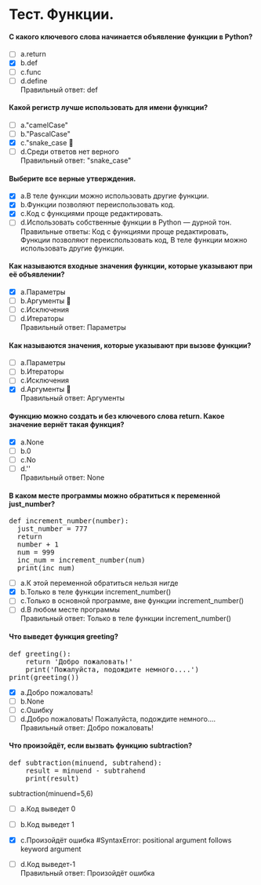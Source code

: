 # Тест. Функции.
#### С какого ключевого слова начинается объявление функции в Python?
- [ ] a.return
- [X] b.def
- [ ] c.func
- [ ] d.define<br>
Правильный ответ: def

#### Какой регистр лучше использовать для имени функции?
- [ ] a."camelCase"
- [ ] b."PascalCase"
- [X] c."snake_case 
- [ ] d.Среди ответов нет верного<br>
Правильный ответ: "snake_case"

#### Выберите все верные утверждения.
- [X] a.В теле функции можно использовать другие функции.
- [X] b.Функции позволяют переиспользовать код. 
- [X] c.Код с функциями проще редактировать.
- [ ] d.Использовать собственные функции в Python — дурной тон.<br>
Правильные ответы: Код с функциями проще редактировать, Функции позволяют переиспользовать код, В теле функции можно использовать другие функции.

#### Как называются входные значения функции, которые указывают при её объявлении?
- [X] a.Параметры
- [ ] b.Аргументы 
- [ ] c.Исключения
- [ ] d.Итераторы<br>
Правильный ответ: Параметры

#### Как называются значения, которые указывают при вызове функции?
- [ ] a.Параметры 
- [ ] b.Итераторы
- [ ] c.Исключения
- [X] d.Аргументы <br>
Правильный ответ: Аргументы

#### Функцию можно создать и без ключевого слова return. Какое значение вернёт такая функция?
- [X] a.None
- [ ] b.0
- [ ] c.No
- [ ] d.''<br>
Правильный ответ: None

#### В каком месте программы можно обратиться к переменной just_number?
<pre>
def increment_number(number):
  just_number = 777
  return
  number + 1
  num = 999
  inc_num = increment_number(num)
  print(inc_num)
</pre>  
- [ ] a.К этой переменной обратиться нельзя нигде
- [X] b.Только в теле функции increment_number()
- [ ] c.Только в основной программе, вне функции increment_number()
- [ ] d.В любом месте программы<br>
Правильный ответ: Только в теле функции increment_number()
#### Что выведет функция greeting?
<pre>
def greeting():
    return 'Добро пожаловать!'
    print('Пожалуйста, подождите немного....')
print(greeting())
</pre>  
- [X] a.Добро пожаловать! 
- [ ] b.None
- [ ] c.Ошибку
- [ ] d.Добро пожаловать!
      Пожалуйста, подождите немного....<br>
Правильный ответ: Добро пожаловать!

#### Что произойдёт, если вызвать функцию subtraction?
<pre>
def subtraction(minuend, subtrahend):
    result = minuend - subtrahend
    print(result)
</pre>
subtraction(minuend=5,6)
- [ ] a.Код выведет 0
- [ ] b.Код выведет 1
- [X] c.Произойдёт ошибка      #SyntaxError: positional argument follows keyword argument
- [ ] d.Код выведет-1<br>
Правильный ответ: Произойдёт ошибка








